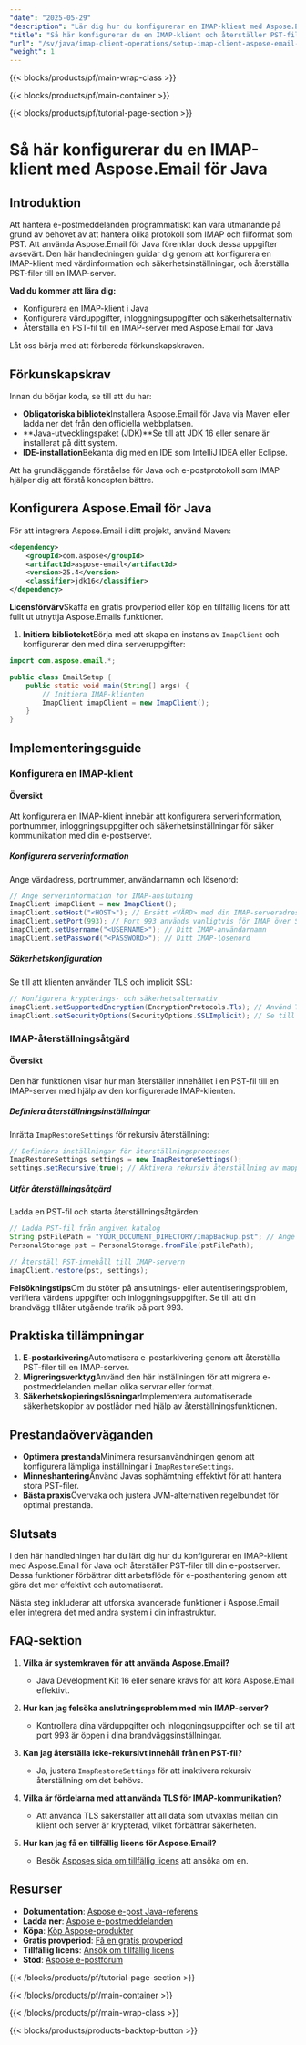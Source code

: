 ```yaml
---
"date": "2025-05-29"
"description": "Lär dig hur du konfigurerar en IMAP-klient med Aspose.Email för Java, konfigurerar säkerhetsinställningar och återställer PST-filer effektivt."
"title": "Så här konfigurerar du en IMAP-klient och återställer PST-filer med Aspose.Email för Java"
"url": "/sv/java/imap-client-operations/setup-imap-client-aspose-email-java/"
"weight": 1
---
```


{{< blocks/products/pf/main-wrap-class >}}

{{< blocks/products/pf/main-container >}}

{{< blocks/products/pf/tutorial-page-section >}}
# Så här konfigurerar du en IMAP-klient med Aspose.Email för Java

## Introduktion

Att hantera e-postmeddelanden programmatiskt kan vara utmanande på grund av behovet av att hantera olika protokoll som IMAP och filformat som PST. Att använda Aspose.Email för Java förenklar dock dessa uppgifter avsevärt. Den här handledningen guidar dig genom att konfigurera en IMAP-klient med värdinformation och säkerhetsinställningar, och återställa PST-filer till en IMAP-server.

**Vad du kommer att lära dig:**
- Konfigurera en IMAP-klient i Java
- Konfigurera värduppgifter, inloggningsuppgifter och säkerhetsalternativ
- Återställa en PST-fil till en IMAP-server med Aspose.Email för Java

Låt oss börja med att förbereda förkunskapskraven.

## Förkunskapskrav

Innan du börjar koda, se till att du har:

- **Obligatoriska bibliotek**Installera Aspose.Email för Java via Maven eller ladda ner det från den officiella webbplatsen.
- **Java-utvecklingspaket (JDK)**Se till att JDK 16 eller senare är installerat på ditt system.
- **IDE-installation**Bekanta dig med en IDE som IntelliJ IDEA eller Eclipse.

Att ha grundläggande förståelse för Java och e-postprotokoll som IMAP hjälper dig att förstå koncepten bättre.

## Konfigurera Aspose.Email för Java

För att integrera Aspose.Email i ditt projekt, använd Maven:

```xml
<dependency>
    <groupId>com.aspose</groupId>
    <artifactId>aspose-email</artifactId>
    <version>25.4</version>
    <classifier>jdk16</classifier>
</dependency>
```

**Licensförvärv**Skaffa en gratis provperiod eller köp en tillfällig licens för att fullt ut utnyttja Aspose.Emails funktioner.

1. **Initiera biblioteket**Börja med att skapa en instans av `ImapClient` och konfigurerar den med dina serveruppgifter:

```java
import com.aspose.email.*;

public class EmailSetup {
    public static void main(String[] args) {
        // Initiera IMAP-klienten
        ImapClient imapClient = new ImapClient();
    }
}
```

## Implementeringsguide

### Konfigurera en IMAP-klient

#### Översikt

Att konfigurera en IMAP-klient innebär att konfigurera serverinformation, portnummer, inloggningsuppgifter och säkerhetsinställningar för säker kommunikation med din e-postserver.

##### Konfigurera serverinformation

Ange värdadress, portnummer, användarnamn och lösenord:

```java
// Ange serverinformation för IMAP-anslutning
ImapClient imapClient = new ImapClient();
imapClient.setHost("<HOST>"); // Ersätt <VÄRD> med din IMAP-serveradress
imapClient.setPort(993); // Port 993 används vanligtvis för IMAP över SSL/TLS
imapClient.setUsername("<USERNAME>"); // Ditt IMAP-användarnamn
imapClient.setPassword("<PASSWORD>"); // Ditt IMAP-lösenord
```

##### Säkerhetskonfiguration

Se till att klienten använder TLS och implicit SSL:

```java
// Konfigurera krypterings- och säkerhetsalternativ
imapClient.setSupportedEncryption(EncryptionProtocols.Tls); // Använd TLS-protokollet för säker kommunikation
imapClient.setSecurityOptions(SecurityOptions.SSLImplicit); // Se till att SSL används implicit
```

### IMAP-återställningsåtgärd

#### Översikt

Den här funktionen visar hur man återställer innehållet i en PST-fil till en IMAP-server med hjälp av den konfigurerade IMAP-klienten.

##### Definiera återställningsinställningar

Inrätta `ImapRestoreSettings` för rekursiv återställning:

```java
// Definiera inställningar för återställningsprocessen
ImapRestoreSettings settings = new ImapRestoreSettings();
settings.setRecursive(true); // Aktivera rekursiv återställning av mappar och objekt
```

##### Utför återställningsåtgärd

Ladda en PST-fil och starta återställningsåtgärden:

```java
// Ladda PST-fil från angiven katalog
String pstFilePath = "YOUR_DOCUMENT_DIRECTORY/ImapBackup.pst"; // Ange din PST-filsökväg
PersonalStorage pst = PersonalStorage.fromFile(pstFilePath);

// Återställ PST-innehåll till IMAP-servern
imapClient.restore(pst, settings);
```

**Felsökningstips**Om du stöter på anslutnings- eller autentiseringsproblem, verifiera värdens uppgifter och inloggningsuppgifter. Se till att din brandvägg tillåter utgående trafik på port 993.

## Praktiska tillämpningar

1. **E-postarkivering**Automatisera e-postarkivering genom att återställa PST-filer till en IMAP-server.
2. **Migreringsverktyg**Använd den här inställningen för att migrera e-postmeddelanden mellan olika servrar eller format.
3. **Säkerhetskopieringslösningar**Implementera automatiserade säkerhetskopior av postlådor med hjälp av återställningsfunktionen.

## Prestandaöverväganden

- **Optimera prestanda**Minimera resursanvändningen genom att konfigurera lämpliga inställningar i `ImapRestoreSettings`.
- **Minneshantering**Använd Javas sophämtning effektivt för att hantera stora PST-filer.
- **Bästa praxis**Övervaka och justera JVM-alternativen regelbundet för optimal prestanda.

## Slutsats

I den här handledningen har du lärt dig hur du konfigurerar en IMAP-klient med Aspose.Email för Java och återställer PST-filer till din e-postserver. Dessa funktioner förbättrar ditt arbetsflöde för e-posthantering genom att göra det mer effektivt och automatiserat.

Nästa steg inkluderar att utforska avancerade funktioner i Aspose.Email eller integrera det med andra system i din infrastruktur.

## FAQ-sektion

1. **Vilka är systemkraven för att använda Aspose.Email?**
   - Java Development Kit 16 eller senare krävs för att köra Aspose.Email effektivt.

2. **Hur kan jag felsöka anslutningsproblem med min IMAP-server?**
   - Kontrollera dina värduppgifter och inloggningsuppgifter och se till att port 993 är öppen i dina brandväggsinställningar.

3. **Kan jag återställa icke-rekursivt innehåll från en PST-fil?**
   - Ja, justera `ImapRestoreSettings` för att inaktivera rekursiv återställning om det behövs.

4. **Vilka är fördelarna med att använda TLS för IMAP-kommunikation?**
   - Att använda TLS säkerställer att all data som utväxlas mellan din klient och server är krypterad, vilket förbättrar säkerheten.

5. **Hur kan jag få en tillfällig licens för Aspose.Email?**
   - Besök [Asposes sida om tillfällig licens](https://purchase.aspose.com/temporary-license/) att ansöka om en.

## Resurser

- **Dokumentation**: [Aspose e-post Java-referens](https://reference.aspose.com/email/java/)
- **Ladda ner**: [Aspose e-postmeddelanden](https://releases.aspose.com/email/java/)
- **Köpa**: [Köp Aspose-produkter](https://purchase.aspose.com/buy)
- **Gratis provperiod**: [Få en gratis provperiod](https://releases.aspose.com/email/java/)
- **Tillfällig licens**: [Ansök om tillfällig licens](https://purchase.aspose.com/temporary-license/)
- **Stöd**: [Aspose e-postforum](https://forum.aspose.com/c/email/10)

{{< /blocks/products/pf/tutorial-page-section >}}

{{< /blocks/products/pf/main-container >}}

{{< /blocks/products/pf/main-wrap-class >}}

{{< blocks/products/products-backtop-button >}}